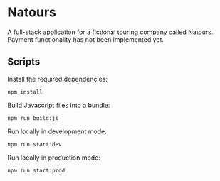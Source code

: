 # Natours

A full-stack application for a fictional touring company called Natours. Payment functionality has not been implemented yet.

## Scripts

Install the required dependencies:

```
npm install
```

Build Javascript files into a bundle:

```
npm run build:js
```

Run locally in development mode:

```
npm run start:dev
```

Run locally in production mode:

```
npm run start:prod
```
